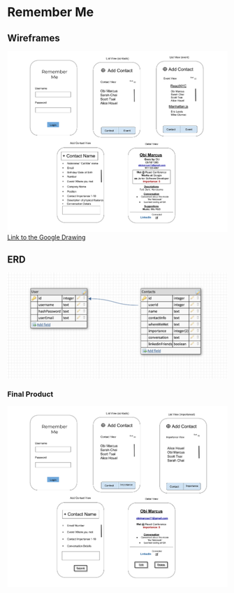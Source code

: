 # Remember Me

## Wireframes
![wireframe](wireframe.png)
[Link to the Google Drawing](https://docs.google.com/drawings/d/1kYqffkwzMZ08UWXEMBefBt6wozvYZX3qrBYSbnbuNQo/edit?usp=sharing)

## ERD
![ERD](ERD.png)

### Final Product
![final wireframe](finalWireframe.png)
